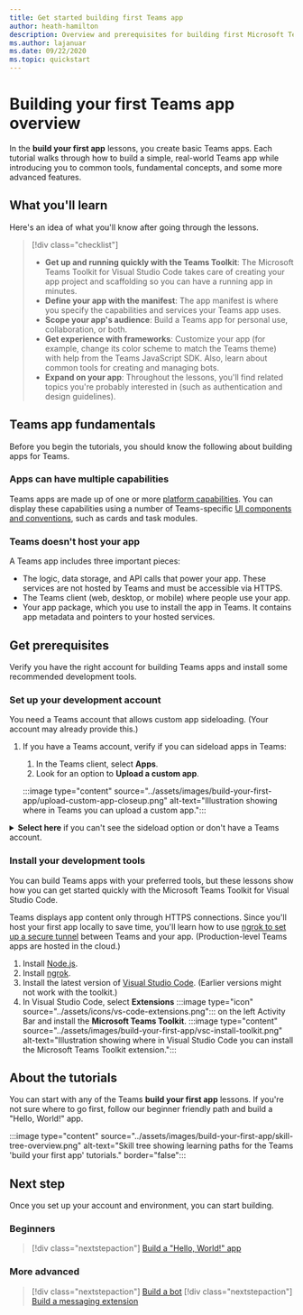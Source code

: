 ```yaml
---
title: Get started building first Teams app
author: heath-hamilton
description: Overview and prerequisites for building first Microsoft Teams app
ms.author: lajanuar
ms.date: 09/22/2020
ms.topic: quickstart
---
```

# Building your first Teams app overview

In the **build your first app** lessons, you create basic Teams apps. Each tutorial walks through how to build a simple, real-world Teams app while introducing you to common tools, fundamental concepts, and some more advanced features.

## What you'll learn

Here's an idea of what you'll know after going through the lessons.

> [!div class="checklist"]
  >
  > * **Get up and running quickly with the Teams Toolkit**: The Microsoft Teams Toolkit for Visual Studio Code takes care of creating your app project and scaffolding so you can have a running app in minutes.
  > * **Define your app with the manifest**: The app manifest is where you specify the capabilities and services your Teams app uses.
  > * **Scope your app's audience**: Build a Teams app for personal use, collaboration, or both.
  > * **Get experience with frameworks**: Customize your app (for example, change its color scheme to match the Teams theme) with help from the Teams JavaScript SDK. Also, learn about common tools for creating and managing bots.
  > * **Expand on your app**: Throughout the lessons, you'll find related topics you're probably interested in (such as authentication and design guidelines).

## Teams app fundamentals

Before you begin the tutorials, you should know the following about building apps for Teams.

### Apps can have multiple capabilities

Teams apps are made up of one or more [platform capabilities](../concepts/capabilities-overview.md). You can display these capabilities using a number of Teams-specific [UI components and conventions](../planning-your-app/teams-ui-conventions.md), such as cards and task modules.

### Teams doesn't host your app

A Teams app includes three important pieces:

* The logic, data storage, and API calls that power your app. These services are not hosted by Teams and must be accessible via HTTPS.
* The Teams client (web, desktop, or mobile) where people use your app.
* Your app package, which you use to install the app in Teams. It contains app metadata and pointers to your hosted services.

## Get prerequisites

Verify you have the right account for building Teams apps and install some recommended development tools.

### Set up your development account

You need a Teams account that allows custom app sideloading. (Your account may already provide this.)

1. If you have a Teams account, verify if you can sideload apps in Teams:
    1. In the Teams client, select **Apps**.
    1. Look for an option to **Upload a custom app**.

    :::image type="content" source="../assets/images/build-your-first-app/upload-custom-app-closeup.png" alt-text="Illustration showing where in Teams you can upload a custom app.":::

<!-- markdownlint-disable MD033 -->
<details>

<summary><b>Select here</b> if you can't see the sideload option or don't have a Teams account.</summary>

You can get a free Teams test account that allows app sideloading by joining the Microsoft 365 developer program. (The registration process takes approximately two minutes.)

1. Go to the [Microsoft 365 developer program](https://developer.microsoft.com/microsoft-365/dev-program).
1. Select **Join Now** and follow the onscreen instructions.
1. When you get to the welcome screen, select **Set up E5 subscription**.
1. Set up your administrator account. Once you finish, you should see a screen like this.
:::image type="content" source="../assets/images/build-your-first-app/dev-program-subscription.png" alt-text="Example of what you see after signing up for the Microsoft 365 developer program.":::
1. Log in to Teams using the administrator account you just set up.
1. Verify if you now have the **Upload a custom app** option.

</details>

### Install your development tools

You can build Teams apps with your preferred tools, but these lessons show how you can get started quickly with the Microsoft Teams Toolkit for Visual Studio Code.

Teams displays app content only through HTTPS connections. Since you'll host your first app locally to save time, you'll learn how to use [ngrok to set up a secure tunnel](../concepts/build-and-test/debug.md#locally-hosted) between Teams and your app. (Production-level Teams apps are hosted in the cloud.)

1. Install [Node.js](https://nodejs.org/en/).
1. Install [ngrok](https://ngrok.com/download).
1. Install the latest version of [Visual Studio Code](https://code.visualstudio.com/download). (Earlier versions might not work with the toolkit.)
1. In Visual Studio Code, select **Extensions** :::image type="icon" source="../assets/icons/vs-code-extensions.png"::: on the left Activity Bar and install the **Microsoft Teams Toolkit**.
    :::image type="content" source="../assets/images/build-your-first-app/vsc-install-toolkit.png" alt-text="Illustration showing where in Visual Studio Code you can install the Microsoft Teams Toolkit extension.":::

## About the tutorials

You can start with any of the Teams **build your first app** lessons. If you're not sure where to go first, follow our beginner friendly path and build a "Hello, World!" app.

:::image type="content" source="../assets/images/build-your-first-app/skill-tree-overview.png" alt-text="Skill tree showing learning paths for the Teams 'build your first app' tutorials." border="false":::

## Next step

Once you set up your account and environment, you can start building.

### Beginners

> [!div class="nextstepaction"]
> [Build a "Hello, World!" app](../build-your-first-app/build-and-run.md)

### More advanced

> [!div class="nextstepaction"]
> [Build a bot](../build-your-first-app/add-bot.md)
> [!div class="nextstepaction"]
> [Build a messaging extension](../build-your-first-app/build-messaging-extension.md)